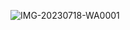 
![IMG-20230718-WA0001](https://github.com/Natalchik/software-tester-Diploma.jpg/assets/96827369/53dfbfb5-6435-4e0d-b540-be4fbebd0f86)
